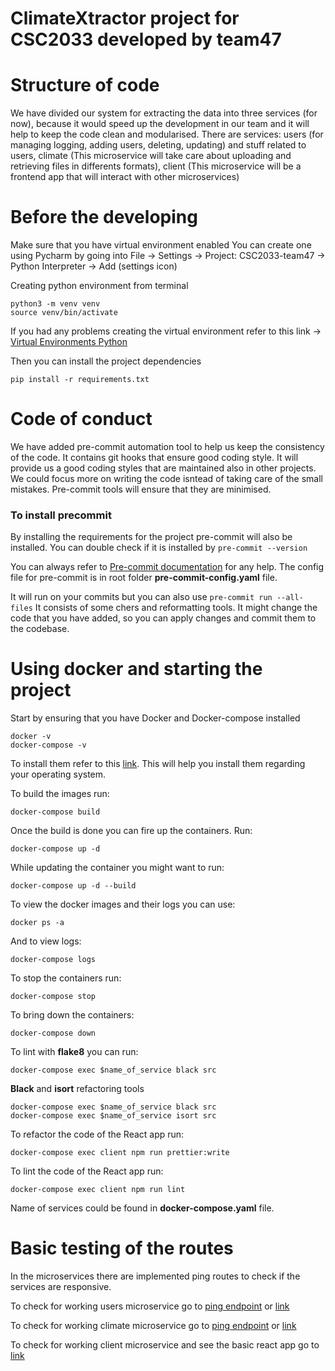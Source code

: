 # ClimateXtractor project for CSC2033 developed by team47

# Structure of code

We have divided our system for extracting the data into three services (for now), because it would speed up the
development in our team and it will help to keep the code clean and modularised.
There are services: users (for managing logging, adding users, deleting, updating) and stuff related to users,
climate (This microservice will take care about uploading and retrieving files in differents formats),
client (This microservice will be a frontend app that will interact with other microservices)

# Before the developing

Make sure that you have virtual environment enabled
You can create one using Pycharm by going into File -> Settings -> Project: CSC2033-team47 -> Python Interpreter ->
Add (settings icon)

Creating python environment from terminal

```shell
python3 -m venv venv
source venv/bin/activate
```

If you had any problems creating the virtual environment refer to this link ->
[Virtual Environments Python](https://docs.python.org/3/tutorial/venv.html)

Then you can install the project dependencies

```shell
pip install -r requirements.txt
```

# Code of conduct

We have added pre-commit automation tool to help us keep the consistency of the code.
It contains git hooks that ensure good coding style. It will provide us a good coding styles
that are maintained also in other projects. We could focus more on writing the code isntead of
taking care of the small mistakes. Pre-commit tools will ensure that they are minimised.

### To install precommit

By installing the requirements for the project pre-commit will also be installed.
You can double check if it is installed by `pre-commit --version`

You can always refer to [Pre-commit documentation](https://pre-commit.com/) for any help.
The config file for pre-commit is in root folder **pre-commit-config.yaml** file.

It will run on your commits but you can also use `pre-commit run --all-files`
It consists of some chers and reformatting tools. It might change the code that you have added,
so you can apply changes and commit them to the codebase.

# Using docker and starting the project

Start by ensuring that you have Docker and Docker-compose installed

```shell
docker -v
docker-compose -v
```

To install them refer to this [link](https://docs.docker.com/get-docker/). This will help you install them
regarding your operating system.

To build the images run:

```shell
docker-compose build
```

Once the build is done you can fire up the containers. Run:

```shell
docker-compose up -d
```

While updating the container you might want to run:

```shell
docker-compose up -d --build
```

To view the docker images and their logs you can use:

```shell
docker ps -a
```

And to view logs:

```shell
docker-compose logs
```

To stop the containers run:

```shell
docker-compose stop
```

To bring down the containers:

```shell
docker-compose down
```

To lint with **flake8** you can run:

```shell
docker-compose exec $name_of_service black src
```

**Black** and **isort** refactoring tools

```shell
docker-compose exec $name_of_service black src
docker-compose exec $name_of_service isort src
```

To refactor the code of the React app run:

```shell
docker-compose exec client npm run prettier:write
```

To lint the code of the React app run:

```shell
docker-compose exec client npm run lint
```

Name of services could be found in **docker-compose.yaml** file.

# Basic testing of the routes

In the microservices there are implemented ping routes to check if the services are responsive.

To check for working users microservice go to [ping endpoint](http://localhost:5004/ping) or [link](http://localhost:5004/)

To check for working climate microservice go to [ping endpoint](http://localhost:5005/ping) or [link](http://localhost:5005/)

To check for working client microservice and see the basic react app go to [link](http://localhost:3007/)
